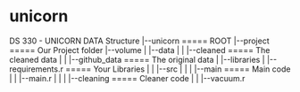 # unicorn
DS 330 - UNICORN DATA
Structure
|--unicorn                         ===== ROOT
  |--project                            ===== Our Project folder
    |--volume
    |   |--data
    |   |   |--cleaned                  ===== The cleaned data
    |   |   |--github_data              ===== The original data
    |
    |--libraries
    |   |--requirements.r               ===== Your Libraries
    |
    |
    |--src
    |   |
    |   |--main                         ===== Main code
    |   |   |--main.r
    |   |
    |   |--cleaning                     ===== Cleaner code
    |   |   |--vacuum.r
